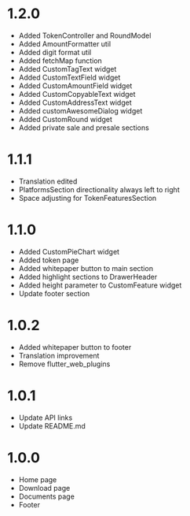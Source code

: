 # 1.2.0
- Added TokenController and RoundModel
- Added AmountFormatter util
- Added digit format util
- Added fetchMap function
- Added CustomTagText widget
- Added CustomTextField  widget
- Added CustomAmountField widget
- Added CustomCopyableText widget
- Added CustomAddressText widget
- Added customAwesomeDialog widget
- Added CustomRound widget
- Added private sale and presale sections

# 1.1.1
- Translation edited
- PlatformsSection directionality always left to right
- Space adjusting for TokenFeaturesSection

# 1.1.0
- Added CustomPieChart widget
- Added token page
- Added whitepaper button to main section
- Added highlight sections to DrawerHeader
- Added height parameter to CustomFeature widget
- Update footer section

# 1.0.2
- Added whitepaper button to footer
- Translation improvement
- Remove flutter_web_plugins

# 1.0.1
- Update API links
- Update README.md

# 1.0.0
- Home page
- Download page
- Documents page
- Footer
